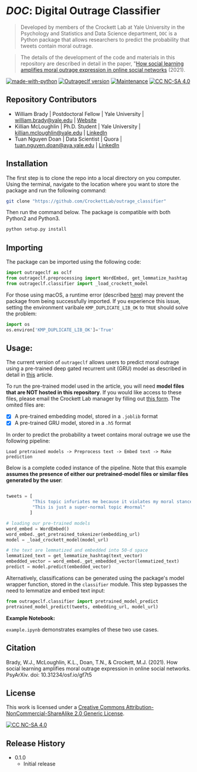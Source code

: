 # *DOC*: Digital Outrage Classifier

> Developed by members of the Crockett Lab at Yale University in the Psychology and Statistics and Data Science department, `DOC` is a Python package that allows researchers to predict the probability that tweets contain moral outrage. 

> The details of the development of the code and materials in this repository are described in detail in the paper, "[How social learning amplifies moral outrage expression in online social networks](www.google.com) (2021).

[![made-with-python][made-with-python]](https://www.python.org/)
[![Outrageclf version][outrage-image]](www.google.com)
[![Maintenance](https://img.shields.io/badge/Maintained%3F-yes-green.svg)](www.google.com)
[![CC NC-SA 4.0](https://img.shields.io/badge/License-CC--NC--SA%202.0-lightgrey)](www.google.com)


## Repository Contributors
* William Brady | Postdoctoral Fellow | Yale University | william.brady@yale.edu | [Website](http://williamjbrady.com)
* Killian McLoughlin | Ph.D. Student | Yale University | killian.mcloughlin@yale.edu | [LinkedIn](www.linkedin.com/in/killian-mc-loughlin-5a151032)
* Tuan Nguyen Doan | Data Scientist | Quora | tuan.nguyen.doan@aya.yale.edu | [LinkedIn](https://www.linkedin.com/in/tuan-nguyen-doan)


## Installation

The first step is to clone the repo into a local directory on you computer. Using the terminal, navigate to the location where you want to store the package and run the following command:

```sh
git clone "https://github.com/CrockettLab/outrage_classifier"
```

Then run the command below. The package is compatible with both Python2 and Python3.
```sh
python setup.py install 
```

## Importing
The package can be imported using the following code:

```python
import outrageclf as oclf
from outrageclf.preprocessing import WordEmbed, get_lemmatize_hashtag
from outrageclf.classifier import _load_crockett_model
```

For those using macOS, a runtime error (described [here](https://stackoverflow.com/questions/53014306/error-15-initializing-libiomp5-dylib-but-found-libiomp5-dylib-already-initial)) may prevent the package from being successfully imported. If you experience this issue, setting the environment varibale `KMP_DUPLICATE_LIB_OK` to `TRUE` should solve the problem:

```python
import os
os.environ['KMP_DUPLICATE_LIB_OK']='True'
```

## Usage:
The current version of `outrageclf` allows users to predict moral outrage using a pre-trained deep gated recurrent unit (GRU) model as described in detail in [this](www.google.com) article. 

To run the pre-trained model used in the article, you will need **model files that are NOT hosted in this repository**. If you would like access to these files, please email the Crockett Lab manager by filling out [this form](https://forms.gle/sRDbmtGK1dW6z6ff6). The omited files are:

- [x] A pre-trained embedding model, stored in a `.joblib` format
- [x] A pre-trained GRU model, stored in a `.h5` format 

In order to predict the probability a tweet contains moral outrage we use the following pipeline:

```mermaid
Load pretrained models -> Preprocess text -> Embed text -> Make prediction 
```

Below is a complete coded instance of the pipeline. Note that this example **assumes the presence of either our pretrained-model files or similar files generated by the user**:

```python

tweets = [
          "This topic infuriates me because it violates my moral stance",
          "This is just a super-normal topic #normal"
         ]

# loading our pre-trained models
word_embed = WordEmbed()
word_embed._get_pretrained_tokenizer(embedding_url)
model = _load_crockett_model(model_url)

# the text are lemmatized and embedded into 50-d space
lemmatized_text = get_lemmatize_hashtag(text_vector)
embedded_vector = word_embed._get_embedded_vector(lemmatized_text)
predict = model.predict(embedded_vector)
```

Alternatively, classifications can be generated using the package's model wrapper function, stored in the `classifier` module. This step bypasses the need to lemmatize and embed text input:

```python
from outrageclf.classifier import pretrained_model_predict
pretrained_model_predict(tweets, embedding_url, model_url)
```

**Example Notebook:**

`example.ipynb` demonstrates examples of these two use cases.

## Citation
Brady, W.J., McLoughlin, K.L., Doan, T.N., & Crockett, M.J. (2021). How social learning amplifies moral outrage expression in online social networks. PsyArXiv. doi: 10.31234/osf.io/gf7t5

## License
This work is licensed under a
[Creative Commons Attribution-NonCommercial-ShareAlike 2.0 Generic License][cc-nc-sa].

[![CC NC-SA 4.0][cc-nc-sa-image]][cc-nc-sa]

## Release History
* 0.1.0
    * Initial release

<!-- Markdown link & img dfn's -->
[made-with-python]: https://img.shields.io/badge/Made%20with-Python-FF0000.svg
[outrage-image]: https://img.shields.io/badge/DOC-v0.1.4-orange.svg
[cc-nc-sa]: https://creativecommons.org/licenses/by-nc-sa/2.0/
[cc-nc-sa-image]: https://licensebuttons.net/l/by-nc-sa/2.0/88x31.png
[cc-nc-sa-shield]: https://img.shields.io/badge/License-CC--NC--SA%202.0-lightgrey
[travis-image]: https://img.shields.io/travis/dbader/node-datadog-metrics/master.svg?style=flat-square
[travis-url]: https://travis-ci.org/dbader/node-datadog-metrics
